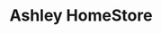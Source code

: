 ---
title: "Ashley HomeStore"
url: /fort-worth/ashley-homestore-old-denton-road/
shop: furniture
---